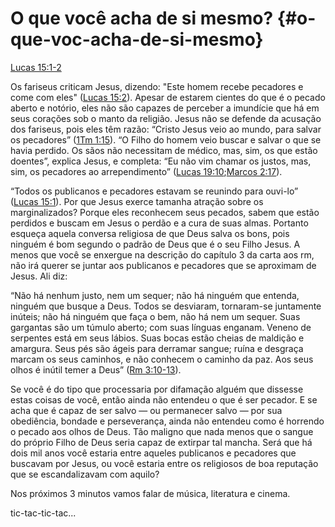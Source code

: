 # **O que você acha de si mesmo?** {#o-que-voc-acha-de-si-mesmo}

[Lucas 15:1-2](http://bibliaonline.com.br/acf/lc/15/1-2)

Os fariseus criticam Jesus, dizendo: &quot;Este homem recebe pecadores e come com eles&quot; ([Lucas 15:2](http://bibliaonline.com.br/acf/lc/15/2)). Apesar de estarem cientes do que é o pecado aberto e notório, eles não são capazes de perceber a imundície que há em seus corações sob o manto da religião. Jesus não se defende da acusação dos fariseus, pois eles têm razão: “Cristo Jesus veio ao mundo, para salvar os pecadores” ([1Tm 1:15](http://bibliaonline.com.br/acf/1tm/1/15)). “O Filho do homem veio buscar e salvar o que se havia perdido. Os sãos não necessitam de médico, mas, sim, os que estão doentes”, explica Jesus, e completa: “Eu não vim chamar os justos, mas, sim, os pecadores ao arrependimento” ([Lucas 19:10](http://bibliaonline.com.br/acf/lc/19/10);[Marcos 2:17](http://bibliaonline.com.br/acf/mc/2/17)).

“Todos os publicanos e pecadores estavam se reunindo para ouvi-lo” ([Lucas 15:1](http://bibliaonline.com.br/acf/lc/15/1)). Por que Jesus exerce tamanha atração sobre os marginalizados? Porque eles reconhecem seus pecados, sabem que estão perdidos e buscam em Jesus o perdão e a cura de suas almas. Portanto esqueça aquela conversa religiosa de que Deus salva os bons, pois ninguém é bom segundo o padrão de Deus que é o seu Filho Jesus. A menos que você se enxergue na descrição do capítulo 3 da carta aos rm, não irá querer se juntar aos publicanos e pecadores que se aproximam de Jesus. Ali diz:

“Não há nenhum justo, nem um sequer; não há ninguém que entenda, ninguém que busque a Deus. Todos se desviaram, tornaram-se juntamente inúteis; não há ninguém que faça o bem, não há nem um sequer. Suas gargantas são um túmulo aberto; com suas línguas enganam. Veneno de serpentes está em seus lábios. Suas bocas estão cheias de maldição e amargura. Seus pés são ágeis para derramar sangue; ruína e desgraça marcam os seus caminhos, e não conhecem o caminho da paz. Aos seus olhos é inútil temer a Deus” ([Rm 3:10-13](http://bibliaonline.com.br/acf/rm/3/10-13)).

Se você é do tipo que processaria por difamação alguém que dissesse estas coisas de você, então ainda não entendeu o que é ser pecador. E se acha que é capaz de ser salvo — ou permanecer salvo — por sua obediência, bondade e perseverança, ainda não entendeu como é horrendo o pecado aos olhos de Deus. Tão maligno que nada menos que o sangue do próprio Filho de Deus seria capaz de extirpar tal mancha. Será que há dois mil anos você estaria entre aqueles publicanos e pecadores que buscavam por Jesus, ou você estaria entre os religiosos de boa reputação que se escandalizavam com aquilo?

Nos próximos 3 minutos vamos falar de música, literatura e cinema.

tic-tac-tic-tac...